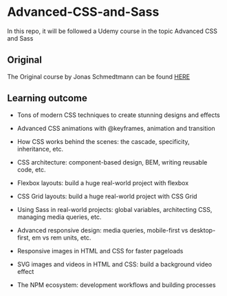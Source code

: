 # Advanced-CSS-and-Sass
In this repo, it will be followed a Udemy course in the topic Advanced CSS and Sass 

## Original
The Original course by Jonas Schmedtmann can be found [HERE](https://www.udemy.com/course/advanced-css-and-sass)

## Learning outcome
* Tons of modern CSS techniques to create stunning designs and effects

* Advanced CSS animations with @keyframes, animation and transition

* How CSS works behind the scenes: the cascade, specificity, inheritance, etc.

* CSS architecture: component-based design, BEM, writing reusable code, etc.

* Flexbox layouts: build a huge real-world project with flexbox

* CSS Grid layouts: build a huge real-world project with CSS Grid

* Using Sass in real-world projects: global variables, architecting CSS, managing media queries, etc.

* Advanced responsive design: media queries, mobile-first vs desktop-first, em vs rem units, etc.

* Responsive images in HTML and CSS for faster pageloads

* SVG images and videos in HTML and CSS: build a background video effect

* The NPM ecosystem: development workflows and building processes
